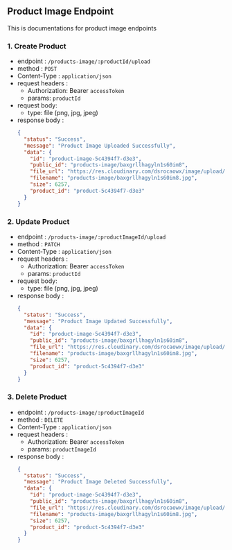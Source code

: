 ## Product Image Endpoint

This is documentations for product image endpoints

### 1. Create Product

- endpoint : `/products-image/:productId/upload`
- method : `POST`
- Content-Type : `application/json`
- request headers :
  - Authorization: Bearer `accessToken`
  - params: `productId`
- request body:
  - type: file (png, jpg, jpeg)
- response body :
  ```json
  {
    "status": "Success",
    "message": "Product Image Uploaded Successfully",
    "data": {
      "id": "product-image-5c4394f7-d3e3",
      "public_id": "products-image/baxgrllhagyln1s60im8",
      "file_url": "https://res.cloudinary.com/dsrocaowx/image/upload/v1733046217/products-image/baxgrllhagyln1s60im8.jpg",
      "filename": "products-image/baxgrllhagyln1s60im8.jpg",
      "size": 6257,
      "product_id": "product-5c4394f7-d3e3"
    }
  }
  ```

### 2. Update Product

- endpoint : `/products-image/:productImageId/upload`
- method : `PATCH`
- Content-Type : `application/json`
- request headers :
  - Authorization: Bearer `accessToken`
  - params: `productId`
- request body:
  - type: file (png, jpg, jpeg)
- response body :
  ```json
  {
    "status": "Success",
    "message": "Product Image Updated Successfully",
    "data": {
      "id": "product-image-5c4394f7-d3e3",
      "public_id": "products-image/baxgrllhagyln1s60im8",
      "file_url": "https://res.cloudinary.com/dsrocaowx/image/upload/v1733046217/products-image/baxgrllhagyln1s60im8.jpg",
      "filename": "products-image/baxgrllhagyln1s60im8.jpg",
      "size": 6257,
      "product_id": "product-5c4394f7-d3e3"
    }
  }
  ```

### 3. Delete Product

- endpoint : `/products-image/:productImageId`
- method : `DELETE`
- Content-Type : `application/json`
- request headers :
  - Authorization: Bearer `accessToken`
  - params: `productImageId`
- response body :
  ```json
  {
    "status": "Success",
    "message": "Product Image Deleted Successfully",
    "data": {
      "id": "product-image-5c4394f7-d3e3",
      "public_id": "products-image/baxgrllhagyln1s60im8",
      "file_url": "https://res.cloudinary.com/dsrocaowx/image/upload/v1733046217/products-image/baxgrllhagyln1s60im8.jpg",
      "filename": "products-image/baxgrllhagyln1s60im8.jpg",
      "size": 6257,
      "product_id": "product-5c4394f7-d3e3"
    }
  }
  ```
